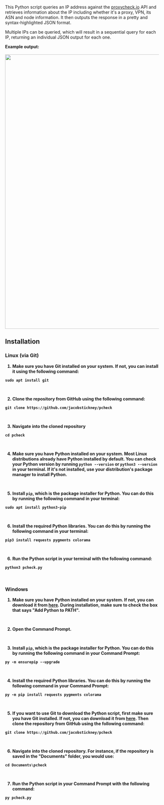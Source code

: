 This Python script queries an IP address against the [proxycheck.io](http://proxycheck.io/) API and retrieves information about the IP including whether it's a proxy, VPN, its ASN and node information. It then outputs the response in a pretty and syntax-highlighted JSON format.

Multiple IPs can be queried, which will result in a sequential query for each IP, returning an individual JSON output for each one.

<b>Example output:<b><br><br>
<img src="https://github.com/jacobstickney/pcheck/assets/86248382/32855e11-7e41-489f-b540-e909808a5f47" width="900">


## Installation

### Linux (via Git)
1. Make sure you have Git installed on your system. If not, you can install it using the following command:
```
sudo apt install git
```
<br>

2. Clone the repository from GitHub using the following command:
```
git clone https://github.com/jacobstickney/pcheck
```
<br>

3. Navigate into the cloned repository
```
cd pcheck
```
<br>

4. Make sure you have Python installed on your system. Most Linux distributions already have Python installed by default. You can check your Python version by running ```python --version``` or ```python3 --version``` in your terminal. If it's not installed, use your distribution's package manager to install Python.
<br>

5. Install ```pip```, which is the package installer for Python. You can do this by running the following command in your terminal:
```
sudo apt install python3-pip
```
<br>

6. Install the required Python libraries. You can do this by running the following command in your terminal:
```
pip3 install requests pygments colorama
```
<br>

6. Run the Python script in your terminal with the following command:
```
python3 pcheck.py
```
<br>

### Windows
1. Make sure you have Python installed on your system. If not, you can download it from [here](https://www.python.org/downloads/). During installation, make sure to check the box that says "Add Python to PATH".
<br>

2. Open the Command Prompt.
<br>

3. Install ```pip```, which is the package installer for Python. You can do this by running the following command in your Command Prompt:
```
py -m ensurepip --upgrade
```
<br>

4. Install the required Python libraries. You can do this by running the following command in your Command Prompt:
```
py -m pip install requests pygments colorama
```
<br>

5. If you want to use Git to download the Python script, first make sure you have Git installed. If not, you can download it from [here](https://git-scm.com/download/win). Then clone the repository from GitHub using the following command:
```
git clone https://github.com/jacobstickney/pcheck
```
<br>

6. Navigate into the cloned repository. For instance, if the repository is saved in the "Documents" folder, you would use:
```
cd Documents\pcheck
```
<br>

7. Run the Python script in your Command Prompt with the following command:
```
py pcheck.py
```


